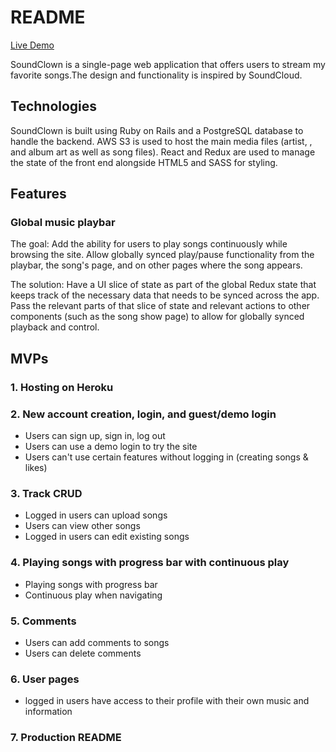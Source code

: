 # README

[Live Demo](https://sound-cloud-pj.herokuapp.com)

SoundClown is a single-page web application that offers users to stream my favorite songs.The design and functionality is inspired by SoundCloud.

## Technologies

SoundClown is built using Ruby on Rails and a PostgreSQL database to handle the backend. AWS S3 is used to host the main media files (artist, , and album art as well as song files). React and Redux are used to manage the state of the front end alongside HTML5 and SASS for styling.



## Features

### Global music playbar

The goal:
Add the ability for users to play songs continuously while browsing the site. Allow globally synced play/pause functionality from the playbar, the song's page, and on other pages where the song appears.

The solution:
Have a UI slice of state as part of the global Redux state that keeps track of the necessary data that needs to be synced across the app. Pass the relevant parts of that slice of state and relevant actions to other components (such as the song show page) to allow for globally synced playback and control.

## MVPs

### 1. Hosting on Heroku
### 2. New account creation, login, and guest/demo login

* Users can sign up, sign in, log out
* Users can use a demo login to try the site
* Users can't use certain features without logging in (creating songs & likes)

### 3. Track CRUD
* Logged in users can upload songs
* Users can view other songs
* Logged in users can edit existing songs

### 4. Playing songs with progress bar with continuous play
* Playing songs with progress bar 
* Continuous play when navigating

### 5. Comments
* Users can add comments to songs
* Users can delete comments

### 6. User pages
* logged in users have access to their profile with their own music and information

### 7. Production README
